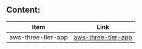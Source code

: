 ## Content:
| Item | Link |
|------|-----|
| aws-three-tier-app | [aws-three-tier-app](./aws-3-tier-web/)|
